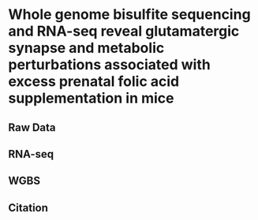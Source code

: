 # Whole genome bisulfite sequencing and RNA-seq reveal glutamatergic synapse and metabolic perturbations associated with excess prenatal folic acid supplementation in mice 

## Raw Data

## RNA-seq

## WGBS

## Citation
